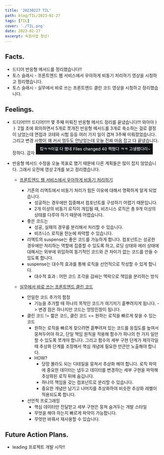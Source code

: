 ```yaml
---
title: '20230227 TIL'
path: blog/TIL/2023-02-27
tags: [TIL]
cover: './TIL.png'
date: 2023-02-27
excerpt: 숙원사업 청산!
---
```


## Facts.

* 드디어 반응형 메서드를 정리했습니다!!
* 토스 슬래시 - 프론트엔드 웹 서비스에서 우아하게 비동기 처리하기 영상을 시청하고 정리했습니다. 
* 토스 슬래시 - 실무에서 바로 쓰는 프론트엔드 클린 코드 영상을 시청하고 정리했습니다. 

## Feelings.

* 드디어!!!!! 드디어!!!!! 몇 주째 미뤄진 반응형 메서드 정리를 끝냈습니다!!! 와아아ㅏㅏ 2월 초에 회의하면서 5개로 쪼개진 반응형 메서드를 3개로 축소하는 걸로 결정이 났었는데 면접과 코테와 시험 등등 여러 가지 일이 겹쳐 3주째 미뤄졌었습니다. 그리고 변경 사항이 꽤 커서 엄두도 안났었는데 오늘 진짜 마음 잡고 다 끝냈습니다. 장하다. 감자
![](./1.png)

* 반응형 메서드 수정을 오늘 목표로 했기 때문에 다른 계획들은 많이 잡지 않았습니다. 그래서 오전에 영상 2개를 보고 정리했습니다. 

	* [프론트엔드 웹 서비스에서 우아하게 비동기 처리하기](https://www.youtube.com/watch?v=FvRtoViujGg)
		* 기존의 리액트에서 비동기 처리가 힘든 이유에 대해서 명확하게 알게 되었습니다. 
			* 성공하는 경우에만 집중해서 컴포넌트를 구성하기 어렵기 때문입니다. 
			* 2개 이상의 비동기 로직이 개입될 때, 비즈니스 로직은 총 9개 이상의 상태를 다루야 하기 때문에 어렵습니다. 
		* 좋은 코드는 
			* 성공, 실패의 경우를 분리해서 처리할 수 있습니다.
			* 비즈니스 로직을 한눈에 파악할 수 있습니다.  
		* 리액트의 suspense는 좋은 코드를 가능하게 합니다. 컴포넌트는 성공한 경우에만 처리하는 역할에 집중할 수 있도록 하고, 로딩 상태와 에러 상태에 대해서는 외부에 위임하여 동기적인 코드와 큰 차이가 없는 코드를 만들 수 있도록 합니다. 
		* suspense는 대수적 효과를 통해 로직을 선언적으로 작성할 수 있게 합니다. 
			* 대수적 효과 : 어떤 코드 조각을 감싸는 맥락으로 책임을 분리하는 방식

	* [실무에서 바로 쓰는 프론트엔드 클린 코드](https://www.youtube.com/watch?v=edWbHp_k_9Y)
		* 안일한 코드 추가의 함정 
			* 기능을 추가할 때 하나의 목적인 코드가 여기저기 흩뿌려지게 됩니다. -> 변경 점은 하나지만 코드는 엉망진창이 됩니다.
		* 클린 코드 != 짧은 코드, 클린 코드 == 원하는 로직을 빠르게 찾을 수 있는 코드 
			* 원하는 로직을 빠르게 찾으려면 흩뿌려져 있는 코드를 응집도를 높여서 뭉쳐두어야 하고, 단일 책임 원칙을 적용해 함수가 하나의 한 가지 일만 할 수 있도록 쪼개야 합니다.  그리고 함수의 세부 구현 단계가 제각각일 때 추상화 단계를 조정해서 핵심 개념에 필요한 만큰만 노출해야 합니다. 
			* HOW?
				* 당장 몰라도 되는 디테일을 뭉쳐서 추상화 해야 합니다. 로직 파악에 중요한 데이터는 냅두고 데이터를 변경하는 세부 구현을 파악해 추상화된 로직 뒤에 숨깁니다. 
				* 하나의 책임을 갖는 컴포넌트로 분리할 수 있습니다.
				* 중요한 개념만 남기고 나머지를 추상화하여 비슷한 추상화 레벨이 적용되도록 합니다. 
		* 선언적 프로그래밍 
			* 핵심 데이터만 전달받고 세부 구현은 뭉쳐 숨겨두는 개발 스타일 
			* 무엇을 해야 하는지 빠르게 파악이 가능합니다.
			* 무엇만 바꿔서 재사용할 수 있습니다. 

## Future Action Plans.

* leading 프로젝트 개발 시작!!